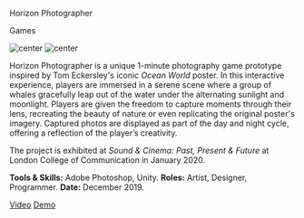 <!--title-->
Horizon Photographer
<!--endtitle-->

<!--category-->
Games
<!--endcategory-->

![center](/projects/horizon-photographer/1.gif)
![center](/projects/horizon-photographer/2.gif)

Horizon Photographer is a unique 1-minute photography game prototype inspired by Tom Eckersley's iconic *Ocean World* poster. In this interactive experience, players are immersed in a serene scene where a group of whales gracefully leap out of the water under the alternating sunlight and moonlight. Players are given the freedom to capture moments through their lens, recreating the beauty of nature or even replicating the original poster's imagery. Captured photos are displayed as part of the day and night cycle, offering a reflection of the player’s creativity.

The project is exhibited at *Sound & Cinema: Past, Present & Future* at London College of Communication in January 2020.

<!--details-->
**Tools & Skills:** Adobe Photoshop, Unity.
**Roles:** Artist, Designer, Programmer.
**Date:** December 2019.
<!--enddetails-->

<!--links-->
[Video](https://youtu.be/PxTTMQ0_fjE)
[Demo](https://tinohu.itch.io/horizon-photographer)
<!--endlinks-->

